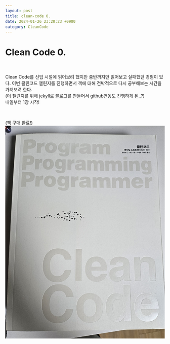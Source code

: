 ```yaml
---
layout: post
title: clean-code 0.
date: 2024-01-26 23:20:23 +0900
category: CleanCode
---
```


# Clean Code 0.

<br>

Clean Code를 신입 시절에 읽어보려 했지만 중반까지만 읽어보고 실패했던 경험이 있다.
이번 클린코드 챌린지를 진행하면서 책에 대해 전박적으로 다시 공부해보는 시간을 가져보려 한다.
<br>
(이 챌린지를 위해 jekyll로 블로그를 만들어서 github연동도 진행하게 된..?)
<br>
내일부터 1장 시작!

<br>

(책 구매 완료!)
<br>
![clean_code](/_imgs/clean_code/buybook.png)
<br>
